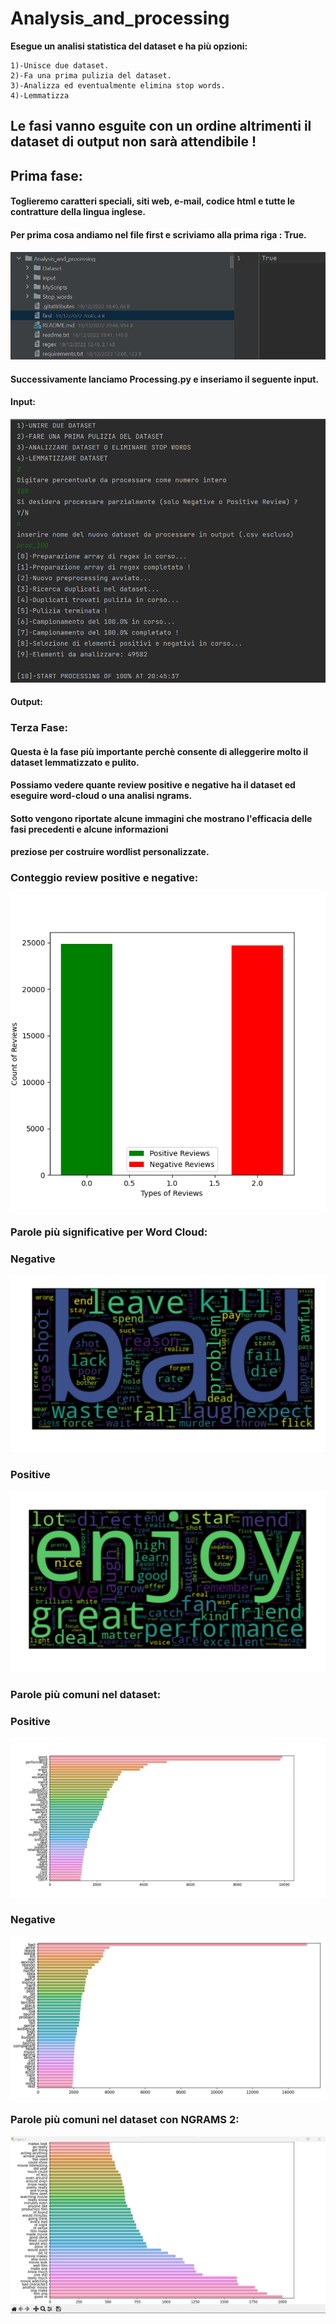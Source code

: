 # Analysis_and_processing
 
 __Esegue un analisi statistica del dataset e ha più opzioni:__ 
     
    1)-Unisce due dataset.
    2)-Fa una prima pulizia del dataset.
    3)-Analizza ed eventualmente elimina stop words.
    4)-Lemmatizza

## Le fasi vanno esguite con un ordine altrimenti il dataset di output non sarà attendibile !
## Prima fase:
#### Toglieremo caratteri speciali, siti web, e-mail, codice html e tutte le contratture della lingua inglese.
#### Per prima cosa andiamo nel file first e scriviamo alla prima riga : True.
![Screenshot](MyScripts/OUTPUTS/Fasi_di_pulizia/1a_Fase_file_first.png)
#### Successivamente lanciamo Processing.py e inseriamo il seguente input.
#### Input:
![Screenshot](MyScripts/OUTPUTS/Fasi_di_pulizia/1a_Fase.png)
#### Output:










### Terza Fase:
#### Questa è la fase più importante perchè consente di alleggerire molto il dataset lemmatizzato e pulito.
#### Possiamo vedere quante review positive e negative ha il dataset ed eseguire word-cloud o una analisi ngrams.
#### Sotto vengono riportate alcune immagini che mostrano l'efficacia delle fasi precedenti e alcune informazioni 
#### preziose per costruire wordlist personalizzate.

### Conteggio review positive e negative:
![Screenshot](MyScripts/OUTPUTS/count_negative_positive.png)

### Parole più significative per Word Cloud:
### Negative
![Screenshot](MyScripts/OUTPUTS/word_cloud_negative.png)
### Positive
![Screenshot](MyScripts/OUTPUTS/word_cloud_positive.png)

### Parole più comuni nel dataset:
### Positive
![Screenshot](MyScripts/OUTPUTS/most_common50_positive.png)
### Negative
![Screenshot](MyScripts/OUTPUTS/most_common_negative.png)

### Parole più comuni nel dataset con NGRAMS 2:
![Screenshot](MyScripts/OUTPUTS/ngrams2_negative_top50.png)

